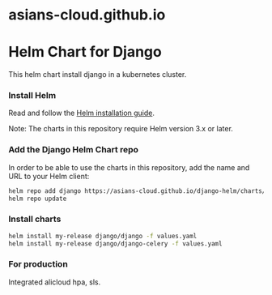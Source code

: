 # asians-cloud.github.io

# Helm Chart for Django
This helm chart install django in a kubernetes cluster.

### Install Helm
Read and follow the [Helm installation guide](https://helm.sh/docs/intro/install/).

Note: The charts in this repository require Helm version 3.x or later.

### Add the Django Helm Chart repo
In order to be able to use the charts in this repository, add the name and URL to your Helm client:
```bash
helm repo add django https://asians-cloud.github.io/django-helm/charts/
helm repo update
```

### Install charts
```bash
helm install my-release django/django -f values.yaml
helm install my-release django/django-celery -f values.yaml
```

### For production
Integrated alicloud hpa, sls.